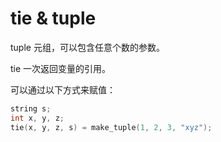 # tie & tuple

tuple 元组，可以包含任意个数的参数。

tie 一次返回变量的引用。

可以通过以下方式来赋值：

```cpp
string s;
int x, y, z;
tie(x, y, z, s) = make_tuple(1, 2, 3, "xyz");
```

